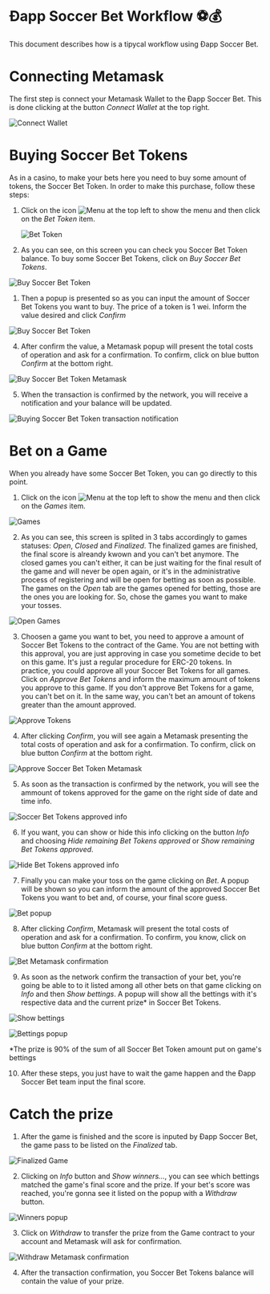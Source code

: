 Ðapp Soccer Bet Workflow ⚽💰
===

This document describes how is a tipycal workflow using Ðapp Soccer Bet. 


# Connecting Metamask

The first step is connect your Metamask Wallet to the Ðapp Soccer Bet. This is done clicking at the button *Connect Wallet* at the top right.

![Connect Wallet](./imgs/1.connect.png "Connect Wallet")

# Buying Soccer Bet Tokens

As in a casino, to make your bets here you need to buy some amount of tokens, the Soccer Bet Token. In order to make this purchase, follow these steps:

1. Click on the icon ![Menu](./imgs/menu_icon.svg "Menu")   at the top left to show the menu and then click on the *Bet Token* item.
   
   ![Bet Token](./imgs/2.menu.png "Bet Token")

2. As you can see, on this screen you can check you Soccer Bet Token balance. To buy some Soccer Bet Tokens, click on *Buy Soccer Bet Tokens*.

![Buy Soccer Bet Token](./imgs/3.sbtScreenZero.png "Buy Soccer Bet Token")

1. Then a popup is presented so as you can input the amount of Soccer Bet Tokens you want to buy. The price of a token is 1 wei. Inform the value desired and click *Confirm*

![Buy Soccer Bet Token](./imgs/4.buySBTPopup.png "Buy Soccer Bet Token")

4. After confirm the value, a Metamask popup will present the total costs of operation and ask for a confirmation. To confirm, click on blue button *Confirm* at the bottom right.

![Buy Soccer Bet Token Metamask](./imgs/5.buySBTMetamask.png "Buy Soccer Bet Token Metamask")

5. When the transaction is confirmed by the network, you will receive a notification and your balance will be updated.

![Buying Soccer Bet Token transaction notification](./imgs/6.SBTPurchaseNotification.png "Buying Soccer Bet Token transaction notification")

# Bet on a Game

When you already have some Soccer Bet Token, you can go directly to this point.

1. Click on the icon ![Menu](./imgs/menu_icon.svg "Menu")   at the top left to show the menu and then click on the *Games* item.
   
![Games](./imgs/2.menu.png "Games")

2. As you can see, this screen is splited in 3 tabs accordingly to games statuses: *Open*, *Closed* and *Finalized*. The finalized games are finished, the final score is alreandy kwown and you can't bet anymore. The closed games you can't either, it can be just waiting for the final result of the game and will never be open again, or it's in the administrative process of registering and will be open for betting as soon as possible. The games on the *Open* tab are the games opened for betting, those are the ones you are looking for. So, chose the games you want to make your tosses.

![Open Games](./imgs/7.OpenGames.png "Open Games")

3. Choosen a game you want to bet, you need to approve a amount of Soccer Bet Tokens to the contract of the Game. You are not betting with this approval, you are just approving in case you sometime decide to bet on this game. It's just a regular procedure for ERC-20 tokens. In practice, you could approve all your Soccer Bet Tokens for all games. Click on *Approve Bet Tokens* and inform the maximum amount of tokens you approve to this game. If you don't approve Bet Tokens for a game, you can't bet on it. In the same way, you can't bet an amount of tokens greater than the amount approved.

![Approve Tokens](./imgs/8.ApproveSBT.png "Approve Tokens")

4. After clicking *Confirm*, you will see again a Metamask presenting the total costs of operation and ask for a confirmation. To confirm, click on blue button *Confirm* at the bottom right.

![Approve Soccer Bet Token Metamask](./imgs/9.approveSBTMetamask.png "Approve Soccer Bet Token Metamask")

5. As soon as the transaction is confirmed by the network, you will see the ammount of tokens approved for the game on the right side of date and time info.

![Soccer Bet Tokens approved info](./imgs/10.ApprovedSBT.png "Soccer Bet Tokens approved info")

6. If you want, you can show or hide this info clicking on the button *Info* and choosing *Hide remaining Bet Tokens approved* or *Show remaining Bet Tokens approved*.

![Hide Bet Tokens approved info](./imgs/11.InfoButtonMenu.png "Hide Bet Tokens approved info")

7. Finally you can make your toss on the game clicking on *Bet*. A popup will be shown so you can inform the amount of the approved Soccer Bet Tokens you want to bet and, of course, your final score guess.

![Bet popup](./imgs/12.BetDialog.png "Bet popup")


8. After clicking *Confirm*, Metamask will present the total costs of operation and ask for a confirmation. To confirm, you know, click on blue button *Confirm* at the bottom right.

![Bet Metamask confirmation](./imgs/13.BetGameMetamask.png "Bet Metamask confirmation")


9. As soon as the network confirm the transaction of your bet, you're going be able to to it listed among all other bets on that game clicking on *Info* and then *Show bettings*. A popup will show all the bettings with it's respective data and the current prize* in Soccer Bet Tokens.

![Show bettings](./imgs/11.InfoButtonMenu.png "Show bettings")

![Bettings popup](./imgs/14.BettingsPopup.png "Bettings popup")

*The prize is 90% of the sum of all Soccer Bet Token amount put on game's bettings

10. After these steps, you just have to wait the game happen and the Ðapp Soccer Bet team input the final score.


# Catch the prize

1. After the game is finished and the score is inputed by Ðapp Soccer Bet, the game pass to be listed on the *Finalized* tab.

![Finalized Game](./imgs/15.FinalizedGame.png "Finalized Game")
   
2. Clicking on *Info* button and *Show winners...*, you can see which bettings matched the game's final score and the prize. If your bet's score was reached, you're gonna see it listed on the popup with a *Withdraw* button.

![Winners popup](./imgs/16.WinnersPopup.png "Winners popup")

3. Click on *Withdraw* to transfer the prize from the Game contract to your account and Metamask will ask for confirmation.

![Withdraw Metamask confirmation](./imgs/17.WithdrawMetamask.png "Withdraw Metamask confirmation")
   
4. After the transaction confirmation, you Soccer Bet Tokens balance will contain the value of your prize.
